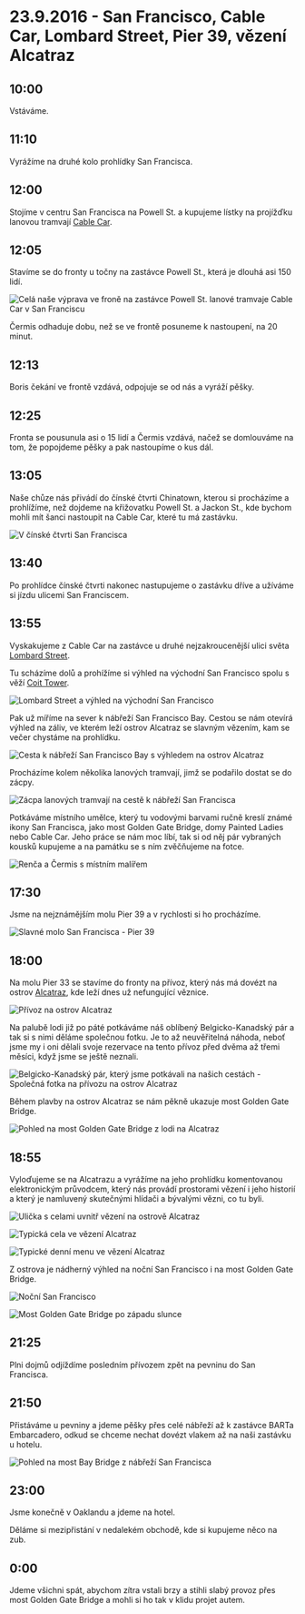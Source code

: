 # 23.9.2016 - San Francisco, Cable Car, Lombard Street, Pier 39, vězení Alcatraz

## 10:00

Vstáváme.

## 11:10

Vyrážíme na druhé kolo prohlídky San Francisca.

## 12:00

Stojíme v centru San Francisca na Powell St. a kupujeme lístky na projížďku lanovou tramvají [Cable Car](https://en.wikipedia.org/wiki/San_Francisco_cable_car_system).

## 12:05

Stavíme se do fronty u točny na zastávce Powell St., která je dlouhá asi 150 lidí.

![Celá naše výprava ve froně na zastávce Powell St. lanové tramvaje Cable Car v San Franciscu](images/20160923/20160923_121248.jpg)

Čermis odhaduje dobu, než se ve frontě posuneme k nastoupení, na 20 minut.

## 12:13

Boris čekání ve frontě vzdává, odpojuje se od nás a vyráží pěšky.

## 12:25

Fronta se pousunula asi o 15 lidí a Čermis vzdává, načež se domlouváme na tom, že popojdeme pěšky a pak nastoupíme o kus dál.

## 13:05

Naše chůze nás přivádí do čínské čtvrti Chinatown, kterou si procházíme a prohlížíme, než dojdeme na křižovatku Powell St. a Jackon St., kde bychom mohli mít šanci nastoupit na Cable Car, které tu má zastávku.

![V čínské čtvrti San Francisca](images/20160923/20160923_130933.jpg)

## 13:40

Po prohlídce čínské čtvrti nakonec nastupujeme o zastávku dříve a užíváme si jízdu ulicemi San Franciscem.

## 13:55

Vyskakujeme z Cable Car na zastávce u druhé nejzakroucenější ulici světa [Lombard Street](https://cs.wikipedia.org/wiki/Lombard_Street_a_Vermont_Street).

Tu scházíme dolů a prohížíme si výhled na východní San Francisco spolu s věží [Coit Tower](https://cs.wikipedia.org/wiki/Coit_Tower).

![Lombard Street a výhled na východní San Francisco](images/20160923/20160923_135710.jpg)

Pak už míříme na sever k nábřeží San Francisco Bay. Cestou se nám otevírá výhled na záliv, ve kterém leží ostrov Alcatraz se slavným vězením, kam se večer chystáme na prohlídku. 

![Cesta k nábřeží San Francisco Bay s výhledem na ostrov Alcatraz](images/20160923/20160923_135730.jpg)

Procházíme kolem několika lanových tramvají, jimž se podařilo dostat se do zácpy.

![Zácpa lanových tramvají na cestě k nábřeží San Francisca](images/20160923/20160923_142311.jpg)

Potkáváme místního umělce, který tu vodovými barvami ručně kreslí známé ikony San Francisca, jako most Golden Gate Bridge, domy Painted Ladies nebo Cable Car. Jeho práce se nám moc líbí, tak si od něj pár vybraných kousků kupujeme a na památku se s ním zvěčňujeme na fotce.

![Renča a Čermis s místním malířem](images/20160923/20160923_143728.jpg)

## 17:30

Jsme na nejznámějším molu Pier 39 a v rychlosti si ho procházíme.

![Slavné molo San Francisca - Pier 39](images/20160923/20160923_173517.jpg)

## 18:00

Na molu Pier 33 se stavíme do fronty na přívoz, který nás má dovézt na ostrov [Alcatraz](https://cs.wikipedia.org/wiki/Alcatraz), kde leží dnes už nefungující věznice.

![Přívoz na ostrov Alcatraz](images/20160923/20160923_182416.jpg)

Na palubě lodi již po páté potkáváme náš oblíbený Belgicko-Kanadský pár a tak si s nimi děláme společnou fotku. Je to až neuvěřitelná náhoda, neboť jsme my i oni dělali svoje rezervace na tento  přívoz před dvěma až třemi měsíci, když jsme se ještě neznali.

![Belgicko-Kanadský pár, který jsme potkávali na našich cestách - Společná fotka na přívozu na ostrov Alcatraz](images/20160923/20160923_183836.jpg)

Během plavby na ostrov Alcatraz se nám pěkně ukazuje most Golden Gate Bridge.

![Pohled na most Golden Gate Bridge z lodi na Alcatraz](images/20160923/DSC_2956-DSC_2970_blended_fused.jpg)

## 18:55

Vyloďujeme se na Alcatrazu a vyrážíme na jeho prohlídku komentovanou elektronickým průvodcem, který nás provádí prostorami vězení i jeho historií a který je namluvený skutečnými hlídači a bývalými vězni, co tu byli.

![Ulička s celami uvnitř vězení na ostrově Alcatraz](images/20160923/20160923_200920.jpg)

![Typická cela ve vězení Alcatraz](images/20160923/20160923_192028.jpg)

![Typické denní menu ve vězení Alcatraz](images/20160923/20160923_201151.jpg)

Z ostrova je nádherný výhled na noční San Francisco i na most Golden Gate Bridge.

![Noční San Francisco](images/20160923/DSC_3106-DSC_3111.jpg)

![Most Golden Gate Bridge po západu slunce](images/20160923/DSC_3112-DSC_3114.jpg)

## 21:25

Plni dojmů odjíždíme posledním přívozem zpět na pevninu do San Francisca.

## 21:50

Přistáváme u pevniny a jdeme pěšky přes celé nábřeží až k zastávce BARTa Embarcadero, odkud se chceme nechat dovézt vlakem až na naši zastávku u hotelu.

![Pohled na most Bay Bridge z nábřeží San Francisca](images/20160923/20160923_220712.jpg)

## 23:00

Jsme konečně v Oaklandu a jdeme na hotel.

Děláme si mezipřistání v nedalekém obchodě, kde si kupujeme něco na zub.

## 0:00

Jdeme všichni spát, abychom zítra vstali brzy a stihli slabý provoz přes most Golden Gate Bridge a mohli si ho tak v klidu projet autem.


